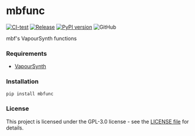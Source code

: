 # mbfunc

[![CI-test](https://github.com/EutropicAI/mbfunc/actions/workflows/CI-test.yml/badge.svg)](https://github.com/EutropicAI/mbfunc/actions/workflows/CI-test.yml)
[![Release](https://github.com/EutropicAI/mbfunc/actions/workflows/Release.yml/badge.svg)](https://github.com/EutropicAI/mbfunc/actions/workflows/Release.yml)
[![PyPI version](https://badge.fury.io/py/mbfunc.svg)](https://badge.fury.io/py/mbfunc)
![GitHub](https://img.shields.io/github/license/TensoRaws/mbfunc)

mbf's VapourSynth functions

### Requirements

- [VapourSynth](https://github.com/vapoursynth/vapoursynth)

### Installation

```bash
pip install mbfunc
```

### License

This project is licensed under the GPL-3.0 license - see
the [LICENSE file](https://github.com/EutropicAI/mbfunc/blob/main/LICENSE) for details.

